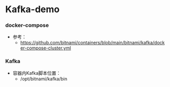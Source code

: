 # Kafka-demo

### docker-compose
- 参考：
  - https://github.com/bitnami/containers/blob/main/bitnami/kafka/docker-compose-cluster.yml

### Kafka
- 容器内Kafka脚本位置：
  - /opt/bitnami/kafka/bin